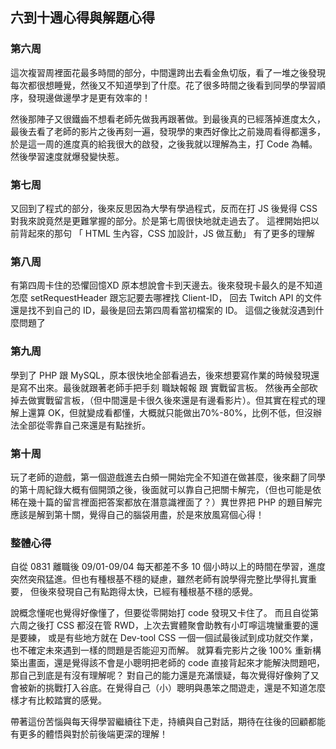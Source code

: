 ## 六到十週心得與解題心得


### 第六周
這次複習周裡面花最多時間的部分，中間還跨出去看金魚切版，看了一堆之後發現每次都很想睡覺，然後又不知道學到了什麼。花了很多時間之後看到同學的學習順序，發現邊做邊學才是更有效率的！

然後那陣子又很鐵齒不想看老師先做我再跟著做。到最後真的已經落掉進度太久，最後去看了老師的影片之後再刻一遍，發現學的東西好像比之前幾周看得都還多，於是這一周的進度真的給我很大的啟發，之後我就以理解為主，打 Code 為輔。然後學習速度就爆發變快惹。

### 第七周
又回到了程式的部分，後來反思因為大學有學過程式，反而在打 JS 後覺得 CSS 對我來說竟然是更難掌握的部分。於是第七周很快地就走過去了。
這裡開始把以前背起來的那句 「 HTML 生內容，CSS 加設計，JS 做互動」 有了更多的理解

### 第八周
有第四周卡住的恐懼回憶XD 原本想說會卡到天邊去。後來發現卡最久的是不知道怎麼 setRequestHeader 跟忘記要去哪裡找 Client-ID，
回去 Twitch API 的文件還是找不到自己的 ID，最後是回去第四周看當初檔案的 ID。 這個之後就沒遇到什麼問題了

### 第九周
學到了 PHP 跟 MySQL，原本很快地全部看過去，後來想要寫作業的時候發現還是寫不出來。最後就跟著老師手把手刻 職缺報報 跟 實戰留言板。
然後再全部砍掉去做實戰留言板，（但中間還是卡很久後來還是有邊看影片）。但其實在程式的理解上還算 OK，但就變成看都懂，大概就只能做出70%-80%，比例不低，但沒辦法全部從零靠自己來還是有點挫折。


### 第十周
玩了老師的遊戲，第一個遊戲進去白頻一開始完全不知道在做甚麼，後來翻了同學的第十周紀錄大概有個開頭之後，後面就可以靠自己把關卡解完，（但也可能是依稀在幾十篇的留言裡面把答案都放在潛意識裡面了？）異世界把 PHP 的題目解完應該是解到第十關，覺得自己的腦袋用盡，於是來放風寫個心得！

### 整體心得
自從 0831 離職後 09/01-09/04 每天都差不多 10 個小時以上的時間在學習，進度突然突飛猛進。但也有種根基不穩的疑慮，雖然老師有說學得完整比學得扎實重要，
但後來發現自己有點跑得太快，已經有種根基不穩的感覺。

說概念懂呢也覺得好像懂了，但要從零開始打 code 發現又卡住了。
而且自從第六周之後打 CSS 都沒在管 RWD，上次去實體聚會助教有小叮嚀這塊蠻重要的還是要練，
或是有些地方就在 Dev-tool CSS 一個一個試最後試到成功就交作業，也不確定未來遇到一樣的問題是否能迎刃而解。
就算看完影片之後 100% 重新構築出畫面，還是覺得該不會是小聰明把老師的 code 直接背起來才能解決問題吧，那自己到底是有沒有理解呢？
對自己的能力還是充滿懷疑，每次覺得好像夠了又會被新的挑戰打入谷底。在覺得自己（小）聰明與愚笨之間遊走，還是不知道怎麼樣才有比較踏實的感覺。

帶著這份苦惱與每天得學習繼續往下走，持續與自己對話，期待在往後的回顧都能有更多的體悟與對於前後端更深的理解！